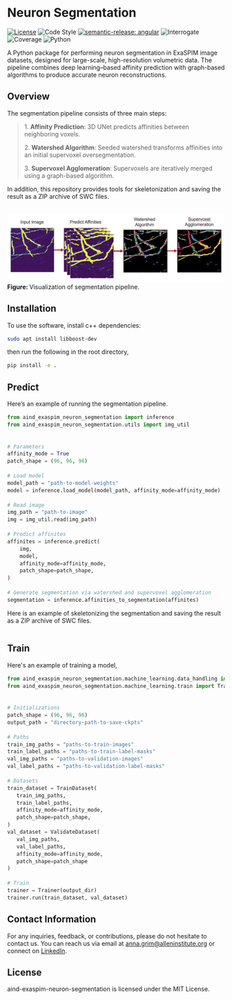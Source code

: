 # Neuron Segmentation

[![License](https://img.shields.io/badge/license-MIT-brightgreen)](LICENSE)
![Code Style](https://img.shields.io/badge/code%20style-black-black)
[![semantic-release: angular](https://img.shields.io/badge/semantic--release-angular-e10079?logo=semantic-release)](https://github.com/semantic-release/semantic-release)
![Interrogate](https://img.shields.io/badge/interrogate-100.0%25-brightgreen)
![Coverage](https://img.shields.io/badge/coverage-100%25-brightgreen?logo=codecov)
![Python](https://img.shields.io/badge/python->=3.10-blue?logo=python)

A Python package for performing neuron segmentation in ExaSPIM image datasets, designed for large-scale, high-resolution volumetric data. The pipeline combines deep learning–based affinity prediction with graph-based algorithms to produce accurate neuron reconstructions.


## Overview

The segmentation pipeline consists of three main steps:

<blockquote>
  <p>1. <strong>Affinity Prediction</strong>: 3D UNet predicts affinities between neighboring voxels.</p>
  <p>2. <strong>Watershed Algorithm</strong>: Seeded watershed transforms affinities into an initial supervoxel oversegmentation.</p>
  <p>3. <strong>Supervoxel Agglomeration</strong>: Supervoxels are iteratively merged using a graph-based algorithm.</p>
</blockquote>

In addition, this repository provides tools for skeletonization and saving the result as a ZIP archive of SWC files.
<br>
<br>

<p>
  <img src="imgs/pipeline.png" width="850" alt="pipeline">
  <br>
  <b> Figure: </b>Visualization of segmentation pipeline.
</p>

## Installation
To use the software, install c++ dependencies:
```bash
sudo apt install libboost-dev
```
then run the following in the root directory, 
```bash
pip install -e .
```

## Predict

Here’s an example of running the segmentation pipeline.

```python
from aind_exaspim_neuron_segmentation import inference
from aind_exaspim_neuron_segmentation.utils import img_util


# Parameters
affinity_mode = True
patch_shape = (96, 96, 96)

# Load model
model_path = "path-to-model-weights"
model = inference.load_model(model_path, affinity_mode=affinity_mode)

# Read image
img_path = "path-to-image"
img = img_util.read(img_path)

# Predict affinites
affinites = inference.predict(
    img,
    model,
    affinity_mode=affinity_mode,
    patch_shape=patch_shape,
)

# Generate segmentation via watershed and supervoxel agglomeration
segmentation = inference.affinities_to_segmentation(affinites)
```

Here is an example of skeletonizing the segmentation and saving the result as a ZIP archive of SWC files.

```python
```

## Train
Here's an example of training a model,

```python
from aind_exaspim_neuron_segmentation.machine_learning.data_handling import TrainDataset, ValidateDataset
from aind_exaspim_neuron_segmentation.machine_learning.train import Trainer


# Initializations
patch_shape = (96, 96, 96)
output_path = "directory-path-to-save-ckpts"

# Paths
train_img_paths = "paths-to-train-images"
train_label_paths = "paths-to-train-label-masks"
val_img_paths = "paths-to-validation-images"
val_label_paths = "paths-to-validation-label-masks"

# Datasets
train_dataset = TrainDataset(
   train_img_paths,
   train_label_paths,
   affinity_mode=affinity_mode,
   patch_shape=patch_shape,
)
val_dataset = ValidateDataset(
   val_img_paths,
   val_label_paths,
   affinity_mode=affinity_mode,
   patch_shape=patch_shape
)

# Train
trainer = Trainer(output_dir)
trainer.run(train_dataset, val_dataset)
```

## Contact Information
For any inquiries, feedback, or contributions, please do not hesitate to contact us. You can reach us via email at anna.grim@alleninstitute.org or connect on [LinkedIn](https://www.linkedin.com/in/anna-m-grim/).

## License
aind-exaspim-neuron-segmentation is licensed under the MIT License.
